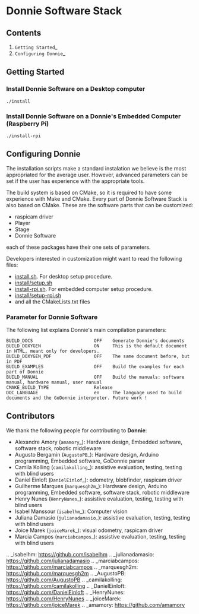 
<!---
[//]: # incluir travis
[//]: #| Linux                           |
[//]: #|---------------------------------|
[//]: #| [![Build Status][master]][repo] |
[//]: # https://github.com/forexample/package-example/blob/master/CMakeLists.txt

[//]: #[master]: https://travis-ci.org/forexample/package-example.svg?branch=master
[//]: #[repo]: https://travis-ci.org/forexample/package-example
-->

# Donnie Software Stack


Contents
--------

1. `Getting Started`_
2. `Configuring Donnie`_


Getting Started
---------------

### Install Donnie Software on a Desktop computer

	./install

### Install Donnie Software on a Donnie's Embedded Computer (Raspberry Pi)

	./install-rpi

Configuring Donnie
---------------

The installation scripts make a standard instalation we believe is the most appropriated for the average user.
However, advanced parameters can be set if the user has experience with the appropriate tools.

The build system is based on CMake, so it is required to have some experience with Make and CMake.
Every part of Donnie Software Stack is also based on CMake. These are the software parts that can be customized:

- raspicam driver
- Player
- Stage
- Donnie Software

each of these packages have their one sets of parameters. 

Developers interested in customization might want to read the following files:

- [install.sh](install.sh). For desktop setup procedure.
- [install/setup.sh](install/setup.sh)
- [install-rpi.sh](install-rpi.sh). For embedded computer setup procedure.
- [install/setup-rpi.sh](install/setup-rpi.sh)
- and all the CMakeLists.txt files


### Parameter for Donnie Software

The following list explains Donnie's main compilation parameters:

	BUILD_DOCS                       OFF    Generate Donnie's documents
	BUILD_DOXYGEN                    ON     This is the default document in HTML, meant only for developers.
	BUILD_DOXYGEN_PDF                OFF    The same document before, but in PDF
	BUILD_EXAMPLES                   OFF    Build the examples for each part of Donnie
	BUILD_MANUAL                     OFF    Build the manuals: software manual, hardware manual, user nanual
	CMAKE_BUILD_TYPE                 Release 
	DOC_LANGUAGE                     en     The language used to build documents and the GoDonnie interpreter. Future work !

Contributors
------------

We thank the following people for contributing to **Donnie**:

* Alexandre Amory (`amamory`_): Hardware design, Embedded software, software stack, robotic middleware
* Augusto Bergamin (`AugustoPB`_): Hardware design, Arduino programming, Embedded software, GoDonnie parser
* Camila Kolling (`camilakolling`_): assistive evaluation, testing, testing with blind users
* Daniel Einloft (`DanielEinlof`_): odometry, blobfinder, raspicam driver
* Guilherme Marques (`marquesgh2m`_): Hardware design, Arduino programming, Embedded software, software stack, robotic middleware
* Henry Nunes (`HenryNunes`_): assistive evaluation, testing, testing with blind users
* Isabel Manssour (`isabelhm`_): Computer vision
* Juliana Damasio (`julianadamasio`_): assistive evaluation, testing, testing with blind users
* Joice Marek (`joiceMarek`_): visual odometry, raspicam driver
* Marcia Campos (`marciabcampos`_): assistive evaluation, testing, testing with blind users

.. _isabelhm: https://github.com/isabelhm
.. _julianadamasio: https://github.com/julianadamasio
.. _marciabcampos: https://github.com/marciabcampos
.. _marquesgh2m: https://github.com/marquesgh2m
.. _AugustoPB: https://github.com/AugustoPB
.. _camilakolling: https://github.com/camilakolling
.. _DanielEinloft: https://github.com/DanielEinloft
.. _HenryNunes: https://github.com/HenryNunes
.. _joiceMarek: https://github.com/joiceMarek
.. _amamory: https://github.com/amamory

